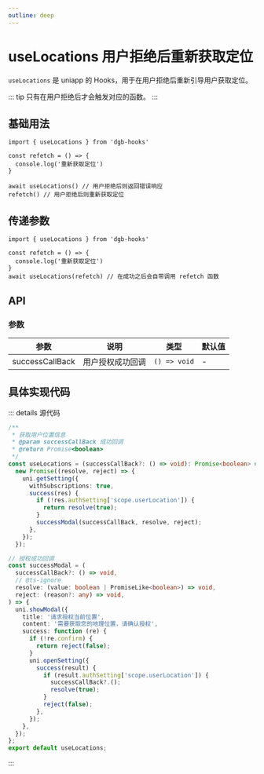 ```yaml
---
outline: deep
---
```


# useLocations 用户拒绝后重新获取定位

`useLocations` 是 uniapp 的 Hooks，用于在用户拒绝后重新引导用户获取定位。

::: tip
只有在用户拒绝后才会触发对应的函数。
:::

## 基础用法

```tsx
import { useLocations } from 'dgb-hooks'

const refetch = () => {
  console.log('重新获取定位')
}

await useLocations() // 用户拒绝后则返回错误响应
refetch() // 用户拒绝后则重新获取定位
```

## 传递参数

```tsx
import { useLocations } from 'dgb-hooks'

const refetch = () => {
  console.log('重新获取定位')
}
await useLocations(refetch) // 在成功之后会自带调用 refetch 函数
```

## API

### 参数

| 参数 | 说明 | 类型 | 默认值 |
| --- | --- | --- | --- |
| successCallBack | 用户授权成功回调 | `() => void` | - |

## 具体实现代码

::: details 源代码
```ts
/**
 * 获取用户位置信息
 * @param successCallBack 成功回调
 * @return Promise<boolean>
 */
const useLocations = (successCallBack?: () => void): Promise<boolean> =>
  new Promise((resolve, reject) => {
    uni.getSetting({
      withSubscriptions: true,
      success(res) {
        if (!res.authSetting['scope.userLocation']) {
          return resolve(true);
        }
        successModal(successCallBack, resolve, reject);
      },
    });
  });

// 授权成功回调
const successModal = (
  successCallBack?: () => void,
  // @ts-ignore
  resolve: (value: boolean | PromiseLike<boolean>) => void,
  reject: (reason?: any) => void,
) => {
  uni.showModal({
    title: '请求授权当前位置',
    content: '需要获取您的地理位置，请确认授权',
    success: function (re) {
      if (!re.confirm) {
        return reject(false);
      }
      uni.openSetting({
        success(result) {
          if (result.authSetting['scope.userLocation']) {
            successCallBack?.();
            resolve(true);
          }
          reject(false);
        },
      });
    },
  });
};
export default useLocations;

```
:::

